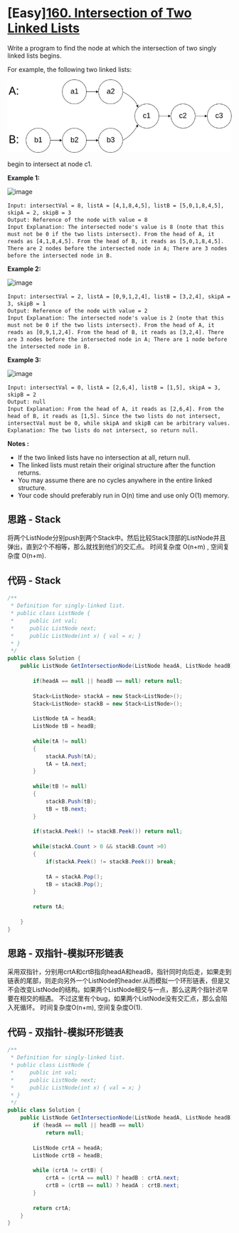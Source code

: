 # [Easy][160. Intersection of Two Linked Lists](https://leetcode.com/problems/intersection-of-two-linked-lists/)

Write a program to find the node at which the intersection of two singly linked lists begins.

For example, the following two linked lists:

![image](image/160_statement.png)

begin to intersect at node c1.

**Example 1:**

![image](image/160_statement_1.png)

```text
Input: intersectVal = 8, listA = [4,1,8,4,5], listB = [5,0,1,8,4,5], skipA = 2, skipB = 3
Output: Reference of the node with value = 8
Input Explanation: The intersected node's value is 8 (note that this must not be 0 if the two lists intersect). From the head of A, it reads as [4,1,8,4,5]. From the head of B, it reads as [5,0,1,8,4,5]. There are 2 nodes before the intersected node in A; There are 3 nodes before the intersected node in B.
```

**Example 2:**

![image](image/160_statement_2.png)

```text
Input: intersectVal = 2, listA = [0,9,1,2,4], listB = [3,2,4], skipA = 3, skipB = 1
Output: Reference of the node with value = 2
Input Explanation: The intersected node's value is 2 (note that this must not be 0 if the two lists intersect). From the head of A, it reads as [0,9,1,2,4]. From the head of B, it reads as [3,2,4]. There are 3 nodes before the intersected node in A; There are 1 node before the intersected node in B.
```

**Example 3:**

![image](image/160_statement_3.png)

```text
Input: intersectVal = 0, listA = [2,6,4], listB = [1,5], skipA = 3, skipB = 2
Output: null
Input Explanation: From the head of A, it reads as [2,6,4]. From the head of B, it reads as [1,5]. Since the two lists do not intersect, intersectVal must be 0, while skipA and skipB can be arbitrary values.
Explanation: The two lists do not intersect, so return null.
```

**Notes :**

* If the two linked lists have no intersection at all, return null.
* The linked lists must retain their original structure after the function returns.
* You may assume there are no cycles anywhere in the entire linked structure.
* Your code should preferably run in O(n) time and use only O(1) memory.

## 思路 - Stack

将两个ListNode分别push到两个Stack中。然后比较Stack顶部的ListNode并且弹出，直到2个不相等，那么就找到他们的交汇点。
时间复杂度 O(n+m) , 空间复杂度 O(n+m).

## 代码 - Stack

```csharp
/**
 * Definition for singly-linked list.
 * public class ListNode {
 *     public int val;
 *     public ListNode next;
 *     public ListNode(int x) { val = x; }
 * }
 */
public class Solution {
    public ListNode GetIntersectionNode(ListNode headA, ListNode headB) {

        if(headA == null || headB == null) return null;

        Stack<ListNode> stackA = new Stack<ListNode>();
        Stack<ListNode> stackB = new Stack<ListNode>();

        ListNode tA = headA;
        ListNode tB = headB;

        while(tA != null)
        {
            stackA.Push(tA);
            tA = tA.next;
        }

        while(tB != null)
        {
            stackB.Push(tB);
            tB = tB.next;
        }

        if(stackA.Peek() != stackB.Peek()) return null;

        while(stackA.Count > 0 && stackB.Count >0)
        {
            if(stackA.Peek() != stackB.Peek()) break;

            tA = stackA.Pop();
            tB = stackB.Pop();
        }

        return tA;

    }
}
```

## 思路 - 双指针-模拟环形链表

采用双指针，分别用crtA和crtB指向headA和headB，指针同时向后走，如果走到链表的尾部，则走向另外一个ListNode的header.从而模拟一个环形链表，但是又不会改变ListNode的结构。如果两个ListNode相交与一点，那么这两个指针迟早要在相交的相遇。
不过这里有个bug，如果两个ListNode没有交汇点，那么会陷入死循环。
时间复杂度O(n+m), 空间复杂度O(1).

## 代码 - 双指针-模拟环形链表

```csharp
/**
 * Definition for singly-linked list.
 * public class ListNode {
 *     public int val;
 *     public ListNode next;
 *     public ListNode(int x) { val = x; }
 * }
 */
public class Solution {
    public ListNode GetIntersectionNode(ListNode headA, ListNode headB) {
        if (headA == null || headB == null)
            return null;

        ListNode crtA = headA;
        ListNode crtB = headB;

        while (crtA != crtB) {
            crtA = (crtA == null) ? headB : crtA.next;
            crtB = (crtB == null) ? headA : crtB.next;
        }

        return crtA;
    }
}
```
